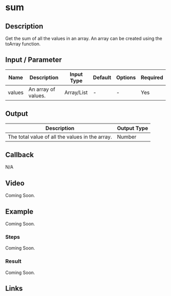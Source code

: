 ﻿# sum

## Description

Get the sum of all the values in an array. An array can be created using the toArray function.

## Input / Parameter

| Name | Description | Input Type | Default | Options | Required |
| ------ | ------ | ------ | ------ | ------ | ------ |
| values | An array of values. | Array/List | - | - | Yes |

## Output

| Description | Output Type |
| ------ | ------ |
| The total value of all the values in the array. | Number |

## Callback

N/A

## Video

Coming Soon.

<!-- Format: [![Video]({image-path})]({url-link}) -->

## Example

Coming Soon.

<!-- Share a scenario, like a user requirements. -->

### Steps

Coming Soon.

<!-- Show the steps and share some screenshots.

1. .....

Format: ![]({image-path}) -->

### Result

Coming Soon.

<!-- Explain the output.

Format: ![]({image-path}) -->

## Links